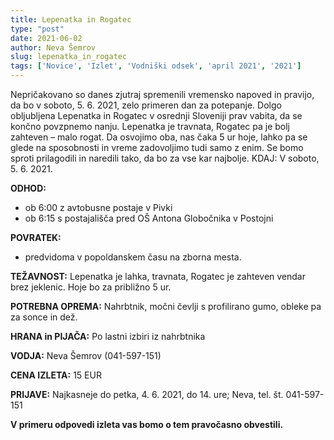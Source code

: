 ```yaml
---
title: Lepenatka in Rogatec
type: "post"
date: 2021-06-02
author: Neva Šemrov
slug: lepenatka_in_rogatec
tags: ['Novice', 'Izlet', 'Vodniški odsek', 'april 2021', '2021']
---
```


Nepričakovano so danes zjutraj spremenili vremensko napoved in pravijo, da bo v
soboto, 5. 6. 2021, zelo primeren dan za potepanje. Dolgo obljubljena Lepenatka in
Rogatec v osrednji Sloveniji prav vabita, da se končno povzpnemo nanju. Lepenatka
je travnata, Rogatec pa je bolj zahteven – malo rogat. Da osvojimo oba, nas čaka 5 ur
hoje, lahko pa se glede na sposobnosti in vreme zadovoljimo tudi samo z enim. Se
bomo sproti prilagodili in naredili tako, da bo za vse kar najbolje.
KDAJ: V soboto, 5. 6. 2021.

**ODHOD:**
- ob 6:00 z avtobusne postaje v Pivki
- ob 6:15 s postajališča pred OŠ Antona Globočnika v Postojni

**POVRATEK:**
- predvidoma v popoldanskem času na zborna mesta.

**TEŽAVNOST:** Lepenatka je lahka, travnata, Rogatec je zahteven vendar brez
jeklenic. Hoje bo za približno 5 ur.

**POTREBNA OPREMA:** Nahrbtnik, močni čevlji s profilirano gumo, obleke pa za
sonce in dež.

**HRANA in PIJAČA:** Po lastni izbiri iz nahrbtnika

**VODJA:** Neva Šemrov (041-597-151)

**CENA IZLETA:** 15 EUR

**PRIJAVE:** Najkasneje do petka, 4. 6. 2021, do 14. ure; Neva, tel. št. 041-597-151

**V primeru odpovedi izleta vas bomo o tem pravočasno obvestili.**
